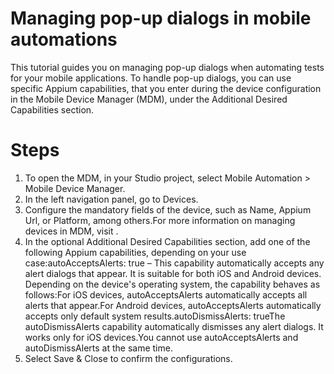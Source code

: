 ﻿# Managing pop-up dialogs in mobile automations

This tutorial guides you on managing pop-up dialogs when automating tests for your mobile
            applications. To handle pop-up dialogs, you can use specific Appium capabilities, that
            you enter during the device configuration in the Mobile Device Manager (MDM), under the
                Additional Desired Capabilities section.

# Steps

1. To open the MDM, in your Studio project, select Mobile Automation > Mobile Device Manager.
2. In the left navigation panel, go to Devices.
3. Configure the mandatory fields of the device, such as Name, Appium Url, or Platform, among others.For more information on managing devices in MDM, visit .
4. In the optional Additional Desired Capabilities section, add one of the following Appium capabilities, depending on your use case:autoAcceptsAlerts: true – This capability automatically accepts any alert dialogs that appear. It is suitable for both iOS and Android devices. Depending on the device's operating system, the capability behaves as follows:For iOS devices, autoAcceptsAlerts automatically accepts all alerts that appear.For Android devices, autoAcceptsAlerts automatically accepts only default system results.autoDismissAlerts: trueThe autoDismissAlerts capability automatically dismisses any alert dialogs. It works only for iOS devices.You cannot use autoAcceptsAlerts and autoDismissAlerts at the same time.
5. Select Save & Close to confirm the configurations.
